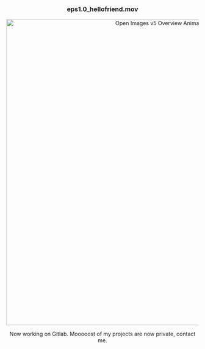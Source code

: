 <div align="center">
  
### eps1.0_hellofriend.mov 

<a href="https://s7.gifyu.com/images/ezgif-7-70714c82fc29.gif"><img alt="Open Images v5 Overview Animation" src="https://s7.gifyu.com/images/ezgif-7-70714c82fc29.gif" width="800px" /></a>

Now working on Gitlab.
Mooooost of my projects are now private, contact me.
</div>


<!--

![Alt Text](https://lh3.googleusercontent.com/proxy/9d4qKxJUaHI4FSEfjJgvEYRRGT8KDDqOIPsxQCg8Pu7_QbPmE9aIOr6KP_PXmE_UdPkpODbfhFUru114H2peN1kBnKW35a4UgCIJ6oj4iMo)

![Adam's github stats](https://github-readme-stats.vercel.app/api?username=dezow&&hide=contribs&count_private=true&show_icons=true&theme=onedark)

[![Adam's top Langs](https://github-readme-stats.vercel.app/api/top-langs/?username=dezow&layout=compact)](https://github.com/anuraghazra/github-readme-stats)


**dezow/dezow** is a ✨ _special_ ✨ repository because its `README.md` (this file) appears on your GitHub profile.

Here are some ideas to get you started:

- 🔭 I’m currently working on ...
- 🌱 I’m currently learning ...
- 👯 I’m looking to collaborate on ...
- 🤔 I’m looking for help with ...
- 💬 Ask me about ...
- 📫 How to reach me: ...
- 😄 Pronouns: ...
- ⚡ Fun fact: ...
-->
